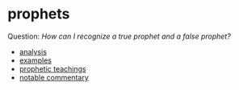 # prophets

Question: *How can I recognize a true prophet and a false prophet?*

* [analysis](analysis.md)
* [examples](examples.md)
* [prophetic teachings](teachings.md)
* [notable commentary](commentary.md)
